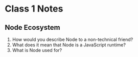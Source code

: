 # Class 1 Notes

## Node Ecosystem

1. How would you describe Node to a non-technical friend?
2. What does it mean that Node is a JavaScript runtime?
3. What is Node used for?
